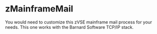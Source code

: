 # zMainframeMail
You would need to customize this zVSE mainframe mail process for your needs.  This one works with the Barnard Software TCP/IP stack. 
